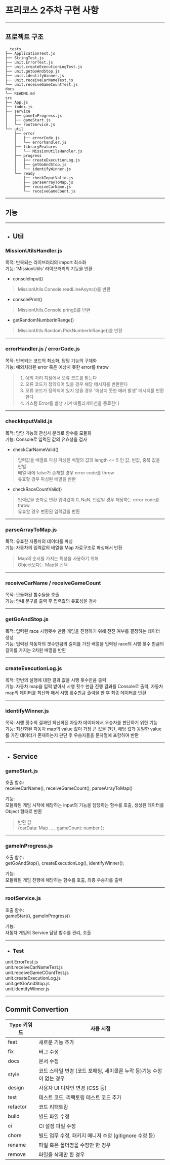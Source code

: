 # 프리코스 2주차 구현 사항

---

## 프로젝트 구조

```shell
__tests__
├── ApplicationTest.js
├── StringTest.js
├── unit.ErrorTest.js
├── unit.createExecutionLogTest.js
├── unit.getGoAndStop.js
├── unit.identifyWinner.js
├── unit.receiveCarNameTest.js
└── unit.receiveGameCountTest.js
docs
└── README.md
src
├── App.js
├── index.js
├── service
│   ├── gameInProgress.js
│   ├── gameStart.js
│   └── rootService.js
└── util
    ├── error
    │   ├── errorCode.js
    │   └── errorhandler.js
    ├── libraryFeatures
    │   └── MissionUtilsHandler.js
    ├── progress
    │   ├── createExecutionLog.js
    │   ├── getGoAndStop.js
    │   └── identifyWinner.js
    └── ready
        ├── checkInputValid.js
        ├── parseArrayToMap.js
        ├── receiveCarName.js
        └── receiveGameCount.js
```

---

## 기능

---

- ## Util

### MissionUtilsHandler.js

목적: 반복되는 라이브러리의 import 최소화  
기능: 'MissionUtils' 라이브러리의 기능을 반환

- consoleInput()

> MissionUtils.Console.readLineAsync()를 반환

- consolePrint()

> MissionUtils.Console.pring()를 반환

- getRandomNumberInRange()

> MissionUtils.Random.PickNumberInRange()를 반환

---

### errorHandler.js / errorCode.js

목적: 반복되는 코드의 최소화, 담당 기능의 구체화  
기능: 예외처리된 error 혹은 예상치 못한 error를 throw

> 1.  예외 처리 지점에서 오류 코드를 받는다
> 2.  오류 코드가 정의되어 있을 경우 해당 메시지를 반환한다
> 3.  오류 코드가 정의되어 있지 않을 경우 '예상치 못한 에러 발생' 메시지를 반환한다
> 4.  커스텀 Error를 발생 시켜 애플리케이션을 종료한다

---

### checkInputValid.js

목적: 담당 기능의 관심사 분리로 함수를 모듈화  
기능: Console로 입력된 값의 유효성을 검사

- checkCarNameValid()

> 입력값을 배열로 파싱
> 파싱된 배열의 값의 length <= 5 인 값, 빈값, 중복 값을 판별  
> 배열 내에 false가 존재할 경우 error code를 throw  
> 유효할 경우 파싱된 배열을 반환

- checkRaceCountValid()

> 입력값을 숫자로 변환
> 입력값이 0, NaN, 빈값일 경우 해당하는 error code를 throw  
> 유효할 경우 변환된 입력값을 반환

---

### parseArrayToMap.js

목적: 유효한 자동차의 데이터를 파싱  
기능: 자동차의 입력값의 배열을 Map 자료구조로 파싱해서 반환

> Map의 순서를 가지는 특성을 사용하기 위해  
> Object보다는 Map을 선택

---

### receiveCarName / receiveGameCount

목적: 모듈화된 함수들을 호출  
기능: 안내 문구를 출력 후 입력값의 유효성을 검사

---

### getGoAndStop.js

목적: 입력된 race 시행횟수 만큼 게임을 진행하기 위해 전진 여부를 결정하는 데이터 생성  
기능: 입력된 자동차의 갯수만큼의 길이를 가진 배열을 입력된 race의 시행 횟수 만큼의 길이를 가지는 2차원 배열을 반환

---

### createExecutionLog.js

목적: 한번의 실행에 대한 결과 값을 시행 횟수만큼 출력  
기능: 자동차 map을 입력 받아서 시행 횟수 만큼 진행 결과를 Console로 출력, 자동차 map의 데이터를 최신화 해서 시행 횟수만큼 출력을 한 후 최종 데이터를 반환

---

### identifyWinner.js

목적: 시행 횟수의 결과인 최신화된 자동차 데이터에서 우승자를 판단하기 위한 기능  
기능: 최신화된 자동차 map의 value 값이 가장 큰 값을 판단, 해당 값과 동일한 value를 가진 데이터가 존재하는지 판단 후 우승자들을 문자열에 포함하여 반환

---

- ## Service

### gameStart.js

호출 함수:  
receiveCarName(), receiveGameCount(), parseArrayToMap()

기능:  
모듈화된 게임 시작에 해당하는 input의 기능을 담당하는 함수를 호출,
생성된 데이터를 Object 형태로 반환

> 반환 값  
> {carData: Map ... , gameCount: number };

---

### gameInProgress.js

호출 함수:  
getGoAndStop(), createExecutionLog(), identifyWinner();

기능:  
모듈화된 게임 진행에 해당하는 함수를 호출, 최종 우승자를 출력

---

### rootService.js

호출 함수:  
gameStart(), gameInProgress()

기능:  
자동차 게임의 Service 담당 함수를 관리, 호출

---

- ### Test

unit.ErrorTest.js  
unit.receiveCarNameTest.js  
unit.receiveGameCOuntTest.js  
unit.createExecutionLog.js  
unit.getGoAndStop.js  
unit.identifyWinner.js  

---

## Commit Convertion

| Type 키워드 | 사용 시점                                                             |
| ----------- | --------------------------------------------------------------------- |
| feat        | 새로운 기능 추가                                                      |
| fix         | 버그 수정                                                             |
| docs        | 문서 수정                                                             |
| style       | 코드 스타일 변경 (코드 포매팅, 세미콜론 누락 등)기능 수정이 없는 경우 |
| design      | 사용자 UI 디자인 변경 (CSS 등)                                        |
| test        | 테스트 코드, 리팩토링 테스트 코드 추가                                |
| refactor    | 코드 리팩토링                                                         |
| build       | 빌드 파일 수정                                                        |
| ci          | CI 설정 파일 수정                                                     |
| chore       | 빌드 업무 수정, 패키지 매니저 수정 (gitignore 수정 등)                |
| rename      | 파일 혹은 폴더명을 수정만 한 경우                                     |
| remove      | 파일을 삭제만 한 경우                                                 |
